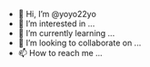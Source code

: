 - 👋 Hi, I’m @yoyo22yo
- 👀 I’m interested in ...
- 🌱 I’m currently learning ...
- 💞️ I’m looking to collaborate on ...
- 📫 How to reach me ...

<!---
yoyo22yo/yoyo22yo is a ✨ special ✨ repository because its `README.md` (this file) appears on your GitHub profile.
You can click the Preview link to take a look at your changes.
--->
